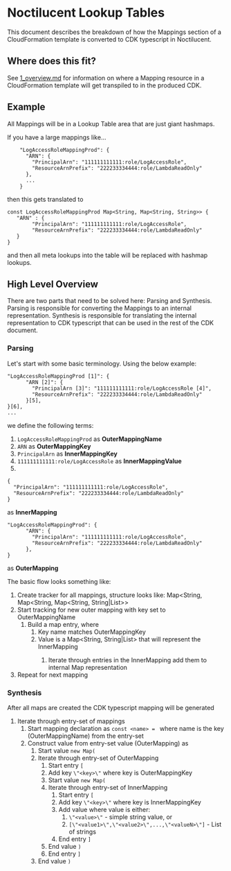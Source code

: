 # Noctilucent Lookup Tables

This document describes the breakdown of how the Mappings section of a CloudFormation template is converted to CDK 
typescript in Noctilucent.

## Where does this fit? 

See [1_overview.md](./1_overview.md) for information on where a Mapping resource in a CloudFormation template
will get transpiled to in the produced CDK.

## Example

All Mappings will be in a Lookup Table area that are just giant hashmaps.

If you have a large mappings like...

```
    "LogAccessRoleMappingProd": {
      "ARN": {
        "PrincipalArn": "111111111111:role/LogAccessRole",
        "ResourceArnPrefix": "222233334444:role/LambdaReadOnly"
      },
      ...
    }
```

then this gets translated to

```
const LogAccessRoleMappingProd Map<String, Map<String, String>> {
   "ARN" : {
        "PrincipalArn": "111111111111:role/LogAccessRole",
        "ResourceArnPrefix": "222233334444:role/LambdaReadOnly"
   }
}
```

and then all meta lookups into the table will be replaced with hashmap lookups.

## High Level Overview

There are two parts that need to be solved here: Parsing and Synthesis. Parsing is responsible for converting the 
Mappings to an internal representation. Synthesis is responsible for translating the internal representation to 
CDK typescript that can be used in the rest of the CDK document.

### Parsing

Let's start with some basic terminology. Using the below example:

```
"LogAccessRoleMappingProd [1]": {
      "ARN [2]": {
        "PrincipalArn [3]": "111111111111:role/LogAccessRole [4]",
        "ResourceArnPrefix": "222233334444:role/LambdaReadOnly"
      }[5],
}[6],
...
```

we define the following terms:

1. `LogAccessRoleMappingProd` as **OuterMappingName**
2. `ARN` as **OuterMappingKey**
3. `PrincipalArn` as **InnerMappingKey**
4. `111111111111:role/LogAccessRole` as **InnerMappingValue**
5. 
```
{
  "PrincipalArn": "111111111111:role/LogAccessRole",
  "ResourceArnPrefix": "222233334444:role/LambdaReadOnly"
}
``` 
   as **InnerMapping**
```
"LogAccessRoleMappingProd": {
      "ARN": {
        "PrincipalArn": "111111111111:role/LogAccessRole",
        "ResourceArnPrefix": "222233334444:role/LambdaReadOnly"
      },
}
```
   as **OuterMapping**

The basic flow looks something like:

1. Create tracker for all mappings, structure looks like: Map<String, Map<String, Map<String, String|List<String>>>
2. Start tracking for new outer mapping with key set to OuterMappingName
   1. Build a map entry, where
      1. Key name matches OuterMappingKey
      2. Value is a Map<String, String|List<String>> that will represent the InnerMapping
         1. Iterate through entries in the InnerMapping add them to internal Map representation
3. Repeat for next mapping

### Synthesis

After all maps are created the CDK typescript mapping will be generated 

1. Iterate through entry-set of mappings
   1. Start mapping declaration as `const <name> = ` where name is the key (OuterMappingName) from the entry-set
   2. Construct value from entry-set value (OuterMapping) as
      1. Start value `new Map(`
      2. Iterate through entry-set of OuterMapping
         1. Start entry `[`
         2. Add key `\"<key>\"` where key is OuterMappingKey
         3. Start value `new Map(`
         4. Iterate through entry-set of InnerMapping
            1. Start entry `[`
            2. Add key `\"<key>\"` where key is InnerMappingKey
            3. Add value where value is either:
               1. `\"<value>\"` - simple string value, or
               2. `[\"<value1>\",\"<value2>\",...,\"<valueN>\"]` - List of strings
            4. End entry `]`
         5. End value `)`
         6. End entry `]`
      3. End value `)`

  


